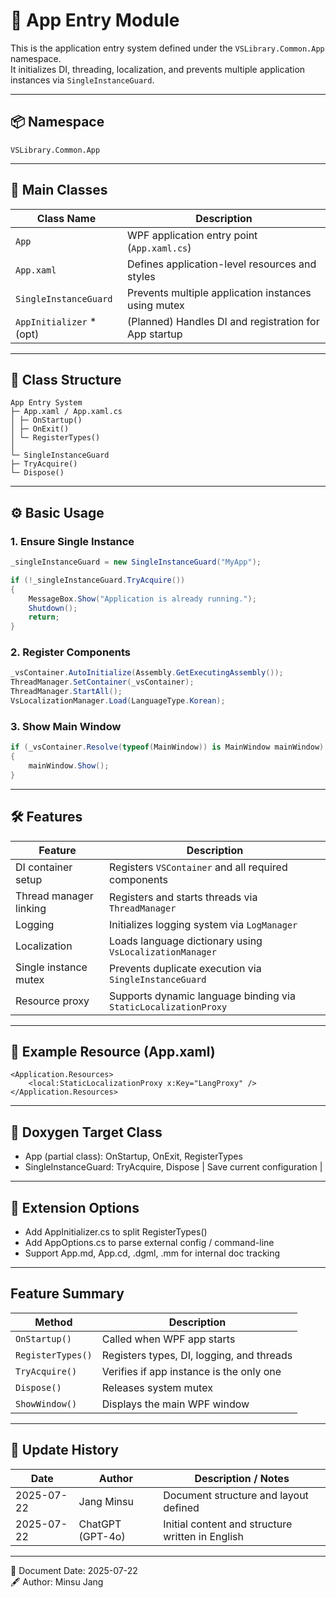 # 📘 App Entry Module

This is the application entry system defined under the `VSLibrary.Common.App` namespace.  
It initializes DI, threading, localization, and prevents multiple application instances via `SingleInstanceGuard`.

---

## 📦 Namespace

```
VSLibrary.Common.App
```

---

## 🧱 Main Classes

| Class Name             | Description                                              |
|------------------------|----------------------------------------------------------|
| `App`                  | WPF application entry point (`App.xaml.cs`)              |
| `App.xaml`             | Defines application-level resources and styles           |
| `SingleInstanceGuard`  | Prevents multiple application instances using mutex      |
| `AppInitializer` *(opt)| (Planned) Handles DI and registration for App startup    |

---

## 🧩 Class Structure

```
App Entry System
├─ App.xaml / App.xaml.cs
│ ├─ OnStartup()
│ ├─ OnExit()
│ └─ RegisterTypes()
│
└─ SingleInstanceGuard
├─ TryAcquire()
└─ Dispose()
```

---

## ⚙️ Basic Usage

### 1. Ensure Single Instance

```csharp
_singleInstanceGuard = new SingleInstanceGuard("MyApp");

if (!_singleInstanceGuard.TryAcquire())
{
    MessageBox.Show("Application is already running.");
    Shutdown();
    return;
}
```

### 2. Register Components

```csharp
_vsContainer.AutoInitialize(Assembly.GetExecutingAssembly());
ThreadManager.SetContainer(_vsContainer);
ThreadManager.StartAll();
VsLocalizationManager.Load(LanguageType.Korean);
```

### 3. Show Main Window

```csharp
if (_vsContainer.Resolve(typeof(MainWindow)) is MainWindow mainWindow)
{
    mainWindow.Show();
}
```
---

## 🛠 Features

| Feature                | Description                                                     |
| ---------------------- | --------------------------------------------------------------- |
| DI container setup     | Registers `VSContainer` and all required components             |
| Thread manager linking | Registers and starts threads via `ThreadManager`                |
| Logging                | Initializes logging system via `LogManager`                     |
| Localization           | Loads language dictionary using `VsLocalizationManager`         |
| Single instance mutex  | Prevents duplicate execution via `SingleInstanceGuard`          |
| Resource proxy         | Supports dynamic language binding via `StaticLocalizationProxy` |

---

## 📝 Example Resource (App.xaml)

```Xaml
<Application.Resources>
    <local:StaticLocalizationProxy x:Key="LangProxy" />
</Application.Resources>
```
---

## 🧩 Doxygen Target Class

- App (partial class): OnStartup, OnExit, RegisterTypes
- SingleInstanceGuard: TryAcquire, Dispose             | Save current configuration           |

---

## 🔧 Extension Options
 - Add AppInitializer.cs to split RegisterTypes()
 - Add AppOptions.cs to parse external config / command-line
 - Support App.md, App.cd, .dgml, .mm for internal doc tracking

 ---

 ## Feature Summary
| Method            | Description                               |
| ----------------- | ----------------------------------------- |
| `OnStartup()`     | Called when WPF app starts                |
| `RegisterTypes()` | Registers types, DI, logging, and threads |
| `TryAcquire()`    | Verifies if app instance is the only one  |
| `Dispose()`       | Releases system mutex                     |
| `ShowWindow()`    | Displays the main WPF window              |

 ---

## 📅 Update History

| Date       | Author           | Description / Notes                              |
| ---------- | ---------------- | ------------------------------------------------ |
| 2025-07-22 | Jang Minsu       | Document structure and layout defined            |
| 2025-07-22 | ChatGPT (GPT-4o) | Initial content and structure written in English |

---

📅 Document Date: 2025-07-22   
🖋️ Author: Minsu Jang


